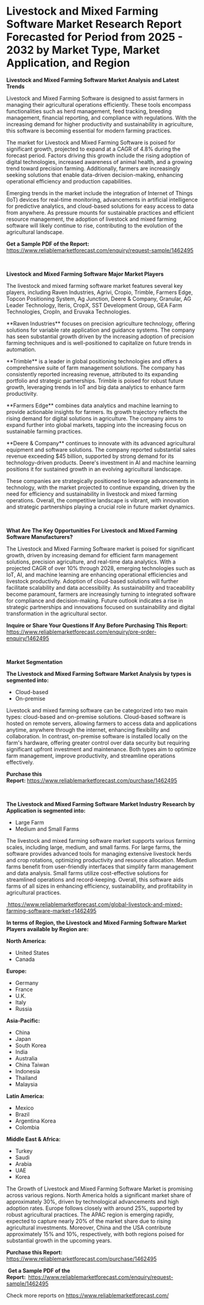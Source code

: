 <p><h1>Livestock and Mixed Farming Software Market Research Report Forecasted for Period from 2025 -  2032 by Market Type, Market Application, and Region</h1></p><p><strong>Livestock and Mixed Farming Software Market Analysis and Latest Trends</strong></p>
<p><p>Livestock and Mixed Farming Software is designed to assist farmers in managing their agricultural operations efficiently. These tools encompass functionalities such as herd management, feed tracking, breeding management, financial reporting, and compliance with regulations. With the increasing demand for higher productivity and sustainability in agriculture, this software is becoming essential for modern farming practices.</p><p>The market for Livestock and Mixed Farming Software is poised for significant growth, projected to expand at a CAGR of 4.8% during the forecast period. Factors driving this growth include the rising adoption of digital technologies, increased awareness of animal health, and a growing trend toward precision farming. Additionally, farmers are increasingly seeking solutions that enable data-driven decision-making, enhancing operational efficiency and production capabilities.</p><p>Emerging trends in the market include the integration of Internet of Things (IoT) devices for real-time monitoring, advancements in artificial intelligence for predictive analytics, and cloud-based solutions for easy access to data from anywhere. As pressure mounts for sustainable practices and efficient resource management, the adoption of livestock and mixed farming software will likely continue to rise, contributing to the evolution of the agricultural landscape.</p></p>
<p><strong>Get a Sample PDF of the Report:&nbsp;</strong> <a href="https://www.reliablemarketforecast.com/enquiry/request-sample/1462495?utm_campaign=3203&utm_medium=2&utm_source=Github&utm_content=ia&utm_term=11032025&utm_id=livestock-and-mixed-farming-software">https://www.reliablemarketforecast.com/enquiry/request-sample/1462495</a></p>
<p>&nbsp;</p>
<p><strong>Livestock and Mixed Farming Software Major Market Players</strong></p>
<p><p>The livestock and mixed farming software market features several key players, including Raven Industries, Agrivi, Cropio, Trimble, Farmers Edge, Topcon Positioning System, Ag Junction, Deere & Company, Granular, AG Leader Technology, Iteris, CropX, SST Development Group, GEA Farm Technologies, CropIn, and Eruvaka Technologies.</p><p>**Raven Industries** focuses on precision agriculture technology, offering solutions for variable rate application and guidance systems. The company has seen substantial growth driven by the increasing adoption of precision farming techniques and is well-positioned to capitalize on future trends in automation.</p><p>**Trimble** is a leader in global positioning technologies and offers a comprehensive suite of farm management solutions. The company has consistently reported increasing revenue, attributed to its expanding portfolio and strategic partnerships. Trimble is poised for robust future growth, leveraging trends in IoT and big data analytics to enhance farm productivity.</p><p>**Farmers Edge** combines data analytics and machine learning to provide actionable insights for farmers. Its growth trajectory reflects the rising demand for digital solutions in agriculture. The company aims to expand further into global markets, tapping into the increasing focus on sustainable farming practices.</p><p>**Deere & Company** continues to innovate with its advanced agricultural equipment and software solutions. The company reported substantial sales revenue exceeding $45 billion, supported by strong demand for its technology-driven products. Deere's investment in AI and machine learning positions it for sustained growth in an evolving agricultural landscape.</p><p>These companies are strategically positioned to leverage advancements in technology, with the market projected to continue expanding, driven by the need for efficiency and sustainability in livestock and mixed farming operations. Overall, the competitive landscape is vibrant, with innovation and strategic partnerships playing a crucial role in future market dynamics.</p></p>
<p>&nbsp;</p>
<p><strong>What Are The Key Opportunities For Livestock and Mixed Farming Software Manufacturers?</strong></p>
<p><p>The Livestock and Mixed Farming Software market is poised for significant growth, driven by increasing demand for efficient farm management solutions, precision agriculture, and real-time data analytics. With a projected CAGR of over 10% through 2028, emerging technologies such as IoT, AI, and machine learning are enhancing operational efficiencies and livestock productivity. Adoption of cloud-based solutions will further facilitate scalability and data accessibility. As sustainability and traceability become paramount, farmers are increasingly turning to integrated software for compliance and decision-making. Future outlook indicates a rise in strategic partnerships and innovations focused on sustainability and digital transformation in the agricultural sector.</p></p>
<p><strong>Inquire or Share Your Questions If Any Before Purchasing This Report:</strong> <a href="https://www.reliablemarketforecast.com/enquiry/pre-order-enquiry/1462495?utm_campaign=3203&utm_medium=2&utm_source=Github&utm_content=ia&utm_term=11032025&utm_id=livestock-and-mixed-farming-software">https://www.reliablemarketforecast.com/enquiry/pre-order-enquiry/1462495</a></p>
<p>&nbsp;</p>
<p><strong>Market Segmentation</strong></p>
<p><strong>The Livestock and Mixed Farming Software Market Analysis by types is segmented into:</strong></p>
<p><ul><li>Cloud-based</li><li>On-premise</li></ul></p>
<p><p>Livestock and mixed farming software can be categorized into two main types: cloud-based and on-premise solutions. Cloud-based software is hosted on remote servers, allowing farmers to access data and applications anytime, anywhere through the internet, enhancing flexibility and collaboration. In contrast, on-premise software is installed locally on the farm's hardware, offering greater control over data security but requiring significant upfront investment and maintenance. Both types aim to optimize farm management, improve productivity, and streamline operations effectively.</p></p>
<p><strong>Purchase this Report:&nbsp;</strong><a href="https://www.reliablemarketforecast.com/purchase/1462495?utm_campaign=3203&utm_medium=2&utm_source=Github&utm_content=ia&utm_term=11032025&utm_id=livestock-and-mixed-farming-software">https://www.reliablemarketforecast.com/purchase/1462495</a></p>
<p>&nbsp;</p>
<p><strong>The Livestock and Mixed Farming Software Market Industry Research by Application is segmented into:</strong></p>
<p><ul><li>Large Farm</li><li>Medium and Small Farms</li></ul></p>
<p><p>The livestock and mixed farming software market supports various farming scales, including large, medium, and small farms. For large farms, the software provides advanced tools for managing extensive livestock herds and crop rotations, optimizing productivity and resource allocation. Medium farms benefit from user-friendly interfaces that simplify farm management and data analysis. Small farms utilize cost-effective solutions for streamlined operations and record-keeping. Overall, this software aids farms of all sizes in enhancing efficiency, sustainability, and profitability in agricultural practices.</p></p>
<p><a href="https://www.reliablemarketforecast.com/global-livestock-and-mixed-farming-software-market-r1462495?utm_campaign=3203&utm_medium=2&utm_source=Github&utm_content=ia&utm_term=11032025&utm_id=livestock-and-mixed-farming-software">&nbsp;https://www.reliablemarketforecast.com/global-livestock-and-mixed-farming-software-market-r1462495</a></p>
<p><strong>In terms of Region, the Livestock and Mixed Farming Software Market Players available by Region are:</strong></p>
<p>
    <p> <strong> North America: </strong>
        <ul>
            <li>United States</li>
            <li>Canada</li>
        </ul>
        </p> 
    <p> <strong> Europe: </strong>
        <ul>
            <li>Germany</li>
            <li>France</li>
            <li>U.K.</li>
            <li>Italy</li>
            <li>Russia</li>
        </ul>
        </p> 
    <p> <strong> Asia-Pacific: </strong>
        <ul>
            <li>China</li>
            <li>Japan</li>
            <li>South Korea</li>
            <li>India</li>
            <li>Australia</li>
            <li>China Taiwan</li>
            <li>Indonesia</li>
            <li>Thailand</li>
            <li>Malaysia</li>
        </ul>
        </p> 
    <p> <strong> Latin America: </strong>
        <ul>
            <li>Mexico</li>
            <li>Brazil</li>
            <li>Argentina Korea</li>
            <li>Colombia</li>
        </ul>
        </p> 
    <p> <strong> Middle East & Africa: </strong>
        <ul>
            <li>Turkey</li>
            <li>Saudi</li>
            <li>Arabia</li>
            <li>UAE</li>
            <li>Korea</li>
        </ul>
    </p>
    </p>
<p><p>The Growth of Livestock and Mixed Farming Software Market is promising across various regions. North America holds a significant market share of approximately 30%, driven by technological advancements and high adoption rates. Europe follows closely with around 25%, supported by robust agricultural practices. The APAC region is emerging rapidly, expected to capture nearly 20% of the market share due to rising agricultural investments. Moreover, China and the USA contribute approximately 15% and 10%, respectively, with both regions poised for substantial growth in the upcoming years.</p></p>
<p><strong>Purchase this Report: </strong><a href="https://www.reliablemarketforecast.com/purchase/1462495?utm_campaign=3203&utm_medium=2&utm_source=Github&utm_content=ia&utm_term=11032025&utm_id=livestock-and-mixed-farming-software">https://www.reliablemarketforecast.com/purchase/1462495</a></p>
<p>&nbsp;<strong>Get a Sample PDF of the Report:&nbsp;&nbsp;</strong><a href="https://www.reliablemarketforecast.com/enquiry/request-sample/1462495?utm_campaign=3203&utm_medium=2&utm_source=Github&utm_content=ia&utm_term=11032025&utm_id=livestock-and-mixed-farming-software">https://www.reliablemarketforecast.com/enquiry/request-sample/1462495</a></p>
<p><strong></strong></p>
<p>Check more reports on <a href="https://www.reliablemarketforecast.com/?utm_campaign=3203&utm_medium=2&utm_source=Github&utm_content=ia&utm_term=11032025&utm_id=livestock-and-mixed-farming-software">https://www.reliablemarketforecast.com/</a></p>